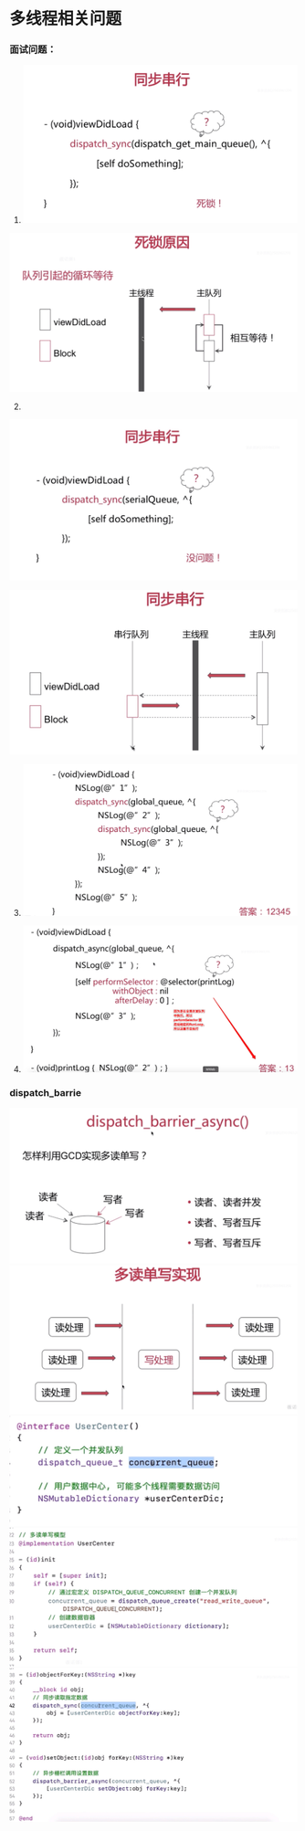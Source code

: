 # 多线程相关问题

### 面试问题：
1. ![](media/15655056147886/15655119182208.jpg)

![](media/15655056147886/15655119528351.jpg)

2. 
![](media/15655056147886/15655119911450.jpg)

![](media/15655056147886/15655120744947.jpg)

3. ![](media/15655056147886/15655122479547.jpg)

4. ![](media/15655056147886/15655123894780.jpg)



### dispatch_barrie
![](media/15655056147886/15655124667172.jpg)
![](media/15655056147886/15655126156784.jpg)
![](media/15655056147886/15655129228338.jpg)
![](media/15655056147886/15655129360661.jpg)
![](media/15655056147886/15655129695522.jpg)
